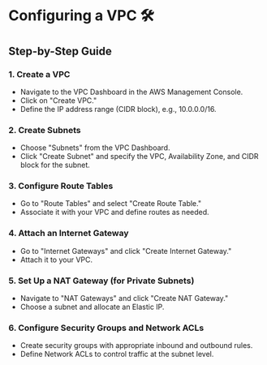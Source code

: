 # Configuring a VPC 🛠️

## Step-by-Step Guide

### 1. Create a VPC
- Navigate to the VPC Dashboard in the AWS Management Console.
- Click on "Create VPC."
- Define the IP address range (CIDR block), e.g., 10.0.0.0/16.

### 2. Create Subnets
- Choose "Subnets" from the VPC Dashboard.
- Click "Create Subnet" and specify the VPC, Availability Zone, and CIDR block for the subnet.

### 3. Configure Route Tables
- Go to "Route Tables" and select "Create Route Table."
- Associate it with your VPC and define routes as needed.

### 4. Attach an Internet Gateway
- Go to "Internet Gateways" and click "Create Internet Gateway."
- Attach it to your VPC.

### 5. Set Up a NAT Gateway (for Private Subnets)
- Navigate to "NAT Gateways" and click "Create NAT Gateway."
- Choose a subnet and allocate an Elastic IP.

### 6. Configure Security Groups and Network ACLs
- Create security groups with appropriate inbound and outbound rules.
- Define Network ACLs to control traffic at the subnet level.